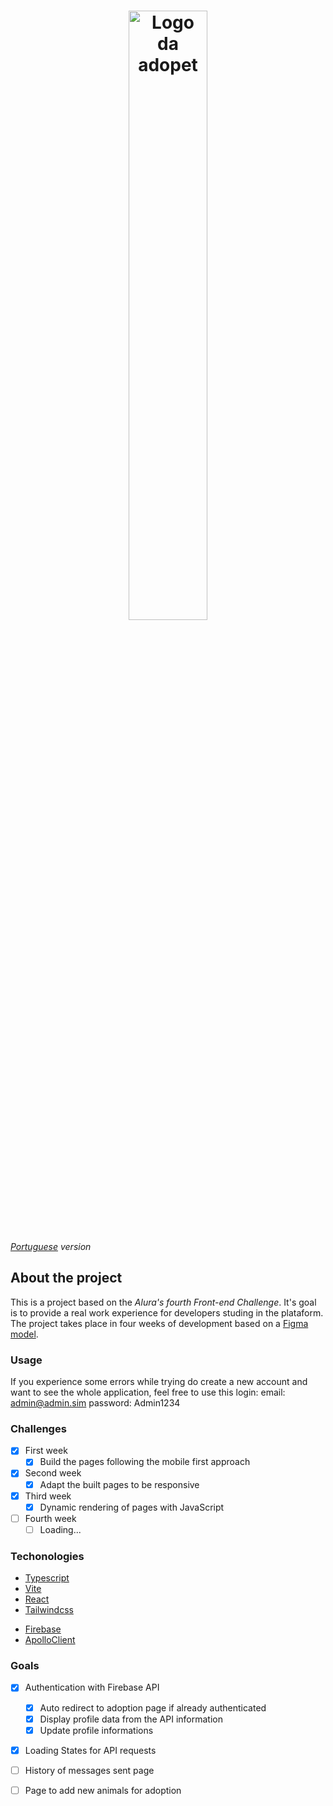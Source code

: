 <h1 align="center">
  <img src="https://ik.imagekit.io/698xlahbaqz/Logos-03_vdyCkQ9Bw.png?ik-sdk-version=javascript-1.4.3&updatedAt=1657315716722" alt="Logo da adopet" width="50%" />
</h1>

*[Portuguese](/README-pt.md) version*

## About the project

This is a project based on the *Alura's fourth Front-end Challenge*. It's goal is to provide a real work experience for developers studing in the plataform.
The project takes place in four weeks of development based on a [Figma model](https://www.figma.com/file/TlfkDoIu8uyjZNla1T8TpH/Challenge---Adopet).

### Usage

If you experience some errors while trying do create a new account and want to see the whole application, feel free to use this login: email: admin@admin.sim password: Admin1234

### Challenges

- [X] First week
  - [X] Build the pages following the mobile first approach
- [X] Second week
  - [X] Adapt the built pages to be responsive
- [X] Third week
  - [X] Dynamic rendering of pages with JavaScript
- [ ] Fourth week
  - [ ] Loading...

### Techonologies

- [Typescript](https://www.typescriptlang.org/)
- [Vite](https://vitejs.dev/)
- [React](https://reactjs.org/)
- [Tailwindcss](https://tailwindcss.com/)
<!-- - [GraphQL](https://graphql.org/) -->
- [Firebase](https://firebase.google.com/)
- [ApolloClient](https://www.apollographql.com/docs/react/)

### Goals

- [X] Authentication with Firebase API
  - [X] Auto redirect to adoption page if already authenticated
  - [X] Display profile data from the API information
  - [X] Update profile informations

- [X] Loading States for API requests

- [ ] History of messages sent page

- [ ] Page to add new animals for adoption